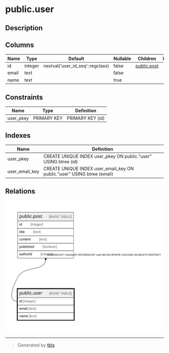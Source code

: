 # public.user

## Description

## Columns

| Name  | Type    | Default                          | Nullable | Children                      | Parents | Comment |
| ----- | ------- | -------------------------------- | -------- | ----------------------------- | ------- | ------- |
| id    | integer | nextval('user_id_seq'::regclass) | false    | [public.post](public.post.md) |         |         |
| email | text    |                                  | false    |                               |         |         |
| name  | text    |                                  | true     |                               |         |         |

## Constraints

| Name      | Type        | Definition       |
| --------- | ----------- | ---------------- |
| user_pkey | PRIMARY KEY | PRIMARY KEY (id) |

## Indexes

| Name           | Definition                                                              |
| -------------- | ----------------------------------------------------------------------- |
| user_pkey      | CREATE UNIQUE INDEX user_pkey ON public."user" USING btree (id)         |
| user_email_key | CREATE UNIQUE INDEX user_email_key ON public."user" USING btree (email) |

## Relations

![er](public.user.svg)

---

> Generated by [tbls](https://github.com/k1LoW/tbls)
